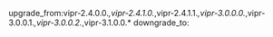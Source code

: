 upgrade_from:vipr-2.4.0.0.*,vipr-2.4.1.0.*,vipr-2.4.1.1.*,vipr-3.0.0.0.*,vipr-3.0.0.1.*,vipr-3.0.0.2.*,vipr-3.1.0.0.*
downgrade_to:
